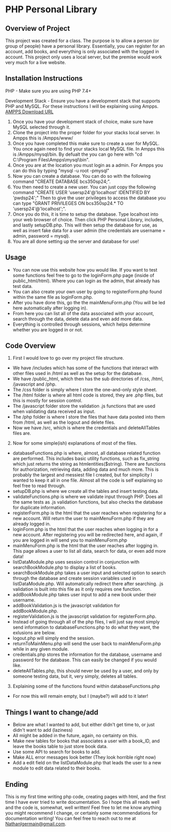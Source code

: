 # PHP Personal Library

## Overview of Project
This project was created for a class. The purpose is to allow a person (or group of people) have a personal library.
Essentially, you can register for an account, add books, and everything is only associated with the logged in account.
This project only uses a local server, but the premise would work very much for a live website.

## Installation Instructions
PHP - Make sure you are using PHP 7.4+

Development Stack - Ensure you have a development stack that supports PHP and MySQL. For these instructions I will be explaining using Ampps.
[AMPPS Download URL](https://ampps.com/downloads/)

1. Once you have your development stack of choice, make sure have MySQL selected through it.
2. Clone the project into the proper folder for your stacks local server. In Ampps this is /Ampps/www/
3. Once you have completed this make sure to create a user for MySQL.
You once again need to find your stacks local MySQL file. In Ampps this is /Ampps/mysql/bin. By defualt the you can go here with
"cd C:\Program Files\Ampps\mysql\bin".
4. Once you are at the location you must login as a admin. For Ampps you can do this by typing
"mysql -u root -pmysql"
5. Now you can create a database. You can do so with the following command
"CREATE DATABASE bcs350sp24;".
6. You then need to create a new user. You can just copy the following command
"CREATE USER 'usersp24'@'localhost' IDENTIFIED BY 'pwdsp24';"
Then to give the user privileges to access the database you can type
"GRANT PRIVILEGES ON bcs350sp24.* TO 'usersp24'@'localhost';".
7. Once you do this, it is time to setup the database.
Type localhost into your web browser of choice.
Then click PHP Personal Library, includes, and lastly setupDB.php.
This will then setup the database for use, as well as insert fake data for a user admin (the credentials are username = admin, password = mysql).
8. You are all done setting up the server and database for use!

## Usage
- You can now use this website how you would like. If you want to test some functions feel free to go to the loginForm.php page (inside of public_html/html). Where you can login as the admin, that already has test data.
- You can also create your own user by going to registerForm.php found within the same file as loginForm.php.
- After you have done this, go the the mainMenuForm.php (You will be led here automatically after logging in).
- From here you can list all of the data associated with your account, search through the data, delete data and even add more data.
- Everything is controlled through sessions, which helps determine whether you are logged in or not.

## Code Overview
1. First I would love to go over my project file structure.
- We have /includes which has some of the functions that interact with other files used in /html as well as the setup for the database.
- We have /public_html, which then has the sub directories of /css, /html, /javascript and /php.
- The /css folder is simply where I store the one-and-only style sheet.
- The /html folder is where all html code is stored, they are .php files, but this is mostly for session control.
- The /javascript folder store the validation .js functions that are used when validating data received as input.
- The /php folder is where I store the files that have data posted into them from /html, as well as the logout and delete files.
- Now we have /src, which is where the credentials and deleteAllTables files are. 

2. Now for some simple(ish) explanations of most of the files.
- databaseFunctions.php is where, almost, all database related function are performed. This includes basic utility functions, such as fix_string which just returns the string as htmlentities($string). There are functions for authorization, retrieving data, adding data and much more. This is probably the largest and messiest file I created, but for simplicity I wanted to keep it all in one file. Almost all the code is self explaining so feel free to read through.
- setupDB.php is where we create all the tables and insert testing data.
- validateFunctions.php is where we validate input through PHP. Does all the same tests as .js validation functions, but also checks the database for duplicate information.
- registerForm.php is the html that the user reaches when registering for a new account. Will return the user to mainMenuForm.php if they are already logged in.
- loginForm.php is the html that the user reaches when logging in for a new account. After registering you will be redirected here, and again, if you are logged in will send you to mainMenuForm.php
- mainMenuForm.php is the html that the user reaches after logging in. This page allows a user to list all data, search for data, or even add more data!
- listDataModule.php uses session control in conjunction with searchBookModule.php to display a list of books.
- searchBookModule.php takes a user input and selected option to search through the database and create session variables used in listDataModule.php. Will automatically redirect there after searching. .js validation is built into this file as it only requires one function.
- addBookModule.php takes user input to add a new book under their username.
- addBookValidation.js is the javascript validation for addBookModule.php.
- registerValidation.js is the javascript validation for registerForm.php.
- Instead of going through all of the php files, I will just say most simply send information to databaseFunctions.php to do what they want, the exlusions are below.
- logout.php will simply end the session.
- returnToMainMenu.php will send the user back to mainMenuForm.php while in any given module.
- credentials.php stores the information for the database, username and password for the database. This can easily be changed if you would like.
- deleteAllTables.php, this should never be used by a user, and only by someone testing data, but it, very simply, deletes all tables.

3. Explaining some of the functions found within databaseFunctions.php
- For now this will remain empty, but I (maybe?) will add to it later!

## Things I want to change/add
- Below are what I wanted to add, but either didn't get time to, or just didn't want to add (laziness)
- All might be added in the future, again, no certainty on this.
- Make new tables for books that associates a user with a book_ID, and leave the books table to just store book data.
- Use some API to search for books to add.
- Make ALL error messages look better (They look horrible right now)
- Add a edit field on the listDataModule.php that leads the user to a new module to edit data related to their books.

## Ending
This is my first time writing php code, creating pages with html, and the first time I have ever tried to write documentation.
So I hope this all reads well and the code is, somewhat, well written!
Feel free to let me know anything you might recommend I change, or certainly some recommendations for documentation writing!
You can feel free to reach out to me at Nathanlgermain@gmail.com.
